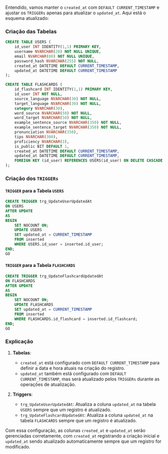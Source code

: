 Entendido, vamos manter o `created_at` com `DEFAULT CURRENT_TIMESTAMP` e ajustar os `TRIGGERs` apenas para atualizar o `updated_at`. Aqui está o esquema atualizado:

### Criação das Tabelas

```sql
CREATE TABLE USERS (
    id_user INT IDENTITY(1,1) PRIMARY KEY,
    username NVARCHAR(20) NOT NULL UNIQUE,
    email NVARCHAR(80) NOT NULL UNIQUE,
    password_hash NVARCHAR(255) NOT NULL,
    created_at DATETIME DEFAULT CURRENT_TIMESTAMP,
    updated_at DATETIME DEFAULT CURRENT_TIMESTAMP
);

CREATE TABLE FLASHCARDS (
    id_flashcard INT IDENTITY(1,1) PRIMARY KEY,
    id_user INT NOT NULL,
    source_language NVARCHAR(30) NOT NULL,
    target_language NVARCHAR(30) NOT NULL,
    category NVARCHAR(30),
    word_source NVARCHAR(50) NOT NULL,
    word_target NVARCHAR(50) NOT NULL,
    example_sentence_source NVARCHAR(350) NOT NULL,
    example_sentence_target NVARCHAR(350) NOT NULL,
    pronunciation NVARCHAR(350),
    tips NVARCHAR(300),
    proficiency NVARCHAR(3),
    is_public BIT DEFAULT 1,
    created_at DATETIME DEFAULT CURRENT_TIMESTAMP,
    updated_at DATETIME DEFAULT CURRENT_TIMESTAMP,
    FOREIGN KEY (id_user) REFERENCES USERS(id_user) ON DELETE CASCADE
);
```

### Criação dos `TRIGGERs`

#### `TRIGGER` para a Tabela `USERS`

```sql
CREATE TRIGGER trg_UpdateUserUpdatedAt
ON USERS
AFTER UPDATE
AS
BEGIN
    SET NOCOUNT ON;
    UPDATE USERS
    SET updated_at = CURRENT_TIMESTAMP
    FROM inserted
    WHERE USERS.id_user = inserted.id_user;
END;
GO
```

#### `TRIGGER` para a Tabela `FLASHCARDS`

```sql
CREATE TRIGGER trg_UpdateFlashcardUpdatedAt
ON FLASHCARDS
AFTER UPDATE
AS
BEGIN
    SET NOCOUNT ON;
    UPDATE FLASHCARDS
    SET updated_at = CURRENT_TIMESTAMP
    FROM inserted
    WHERE FLASHCARDS.id_flashcard = inserted.id_flashcard;
END;
GO
```

### Explicação

1. **Tabelas**:
    - `created_at` está configurado com `DEFAULT CURRENT_TIMESTAMP` para definir a data e hora atuais na criação do registro.
    - `updated_at` também está configurado com `DEFAULT CURRENT_TIMESTAMP`, mas será atualizado pelos `TRIGGERs` durante as operações de atualização.

2. **Triggers**:
    - `trg_UpdateUserUpdatedAt`: Atualiza a coluna `updated_at` na tabela `USERS` sempre que um registro é atualizado.
    - `trg_UpdateFlashcardUpdatedAt`: Atualiza a coluna `updated_at` na tabela `FLASHCARDS` sempre que um registro é atualizado.

Com essa configuração, as colunas `created_at` e `updated_at` serão gerenciadas corretamente, com `created_at` registrando a criação inicial e `updated_at` sendo atualizado automaticamente sempre que um registro for modificado.
